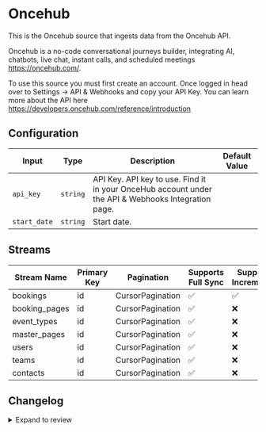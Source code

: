 # Oncehub
This is the Oncehub source that ingests data from the Oncehub API.

Oncehub is a no-code conversational journeys builder, integrating AI, chatbots, live chat, instant calls, and scheduled meetings https://oncehub.com/.

To use this source you must first create an account. Once logged in head over to Settings -&gt; API &amp; Webhooks and copy your API Key.
You can learn more about the API here https://developers.oncehub.com/reference/introduction

## Configuration

| Input | Type | Description | Default Value |
|-------|------|-------------|---------------|
| `api_key` | `string` | API Key. API key to use. Find it in your OnceHub account under the API &amp; Webhooks Integration page. |  |
| `start_date` | `string` | Start date.  |  |

## Streams
| Stream Name | Primary Key | Pagination | Supports Full Sync | Supports Incremental |
|-------------|-------------|------------|---------------------|----------------------|
| bookings | id | CursorPagination | ✅ |  ✅  |
| booking_pages | id | CursorPagination | ✅ |  ❌  |
| event_types | id | CursorPagination | ✅ |  ❌  |
| master_pages | id | CursorPagination | ✅ |  ❌  |
| users | id | CursorPagination | ✅ |  ❌  |
| teams | id | CursorPagination | ✅ |  ❌  |
| contacts | id | CursorPagination | ✅ |  ❌  |

## Changelog

<details>
  <summary>Expand to review</summary>

| Version          | Date              | Pull Request | Subject        |
|------------------|-------------------|--------------|----------------|
| 0.0.34 | 2025-09-09 | [65859](https://github.com/airbytehq/airbyte/pull/65859) | Update dependencies |
| 0.0.33 | 2025-08-23 | [65165](https://github.com/airbytehq/airbyte/pull/65165) | Update dependencies |
| 0.0.32 | 2025-08-09 | [64688](https://github.com/airbytehq/airbyte/pull/64688) | Update dependencies |
| 0.0.31 | 2025-08-02 | [64185](https://github.com/airbytehq/airbyte/pull/64185) | Update dependencies |
| 0.0.30 | 2025-07-26 | [63831](https://github.com/airbytehq/airbyte/pull/63831) | Update dependencies |
| 0.0.29 | 2025-07-19 | [63407](https://github.com/airbytehq/airbyte/pull/63407) | Update dependencies |
| 0.0.28 | 2025-07-12 | [63219](https://github.com/airbytehq/airbyte/pull/63219) | Update dependencies |
| 0.0.27 | 2025-07-05 | [62543](https://github.com/airbytehq/airbyte/pull/62543) | Update dependencies |
| 0.0.26 | 2025-06-28 | [62321](https://github.com/airbytehq/airbyte/pull/62321) | Update dependencies |
| 0.0.25 | 2025-06-21 | [61895](https://github.com/airbytehq/airbyte/pull/61895) | Update dependencies |
| 0.0.24 | 2025-06-14 | [61050](https://github.com/airbytehq/airbyte/pull/61050) | Update dependencies |
| 0.0.23 | 2025-05-24 | [60483](https://github.com/airbytehq/airbyte/pull/60483) | Update dependencies |
| 0.0.22 | 2025-05-10 | [60091](https://github.com/airbytehq/airbyte/pull/60091) | Update dependencies |
| 0.0.21 | 2025-05-03 | [59491](https://github.com/airbytehq/airbyte/pull/59491) | Update dependencies |
| 0.0.20 | 2025-04-27 | [59061](https://github.com/airbytehq/airbyte/pull/59061) | Update dependencies |
| 0.0.19 | 2025-04-19 | [58527](https://github.com/airbytehq/airbyte/pull/58527) | Update dependencies |
| 0.0.18 | 2025-04-12 | [57917](https://github.com/airbytehq/airbyte/pull/57917) | Update dependencies |
| 0.0.17 | 2025-04-05 | [57317](https://github.com/airbytehq/airbyte/pull/57317) | Update dependencies |
| 0.0.16 | 2025-03-29 | [56760](https://github.com/airbytehq/airbyte/pull/56760) | Update dependencies |
| 0.0.15 | 2025-03-22 | [56174](https://github.com/airbytehq/airbyte/pull/56174) | Update dependencies |
| 0.0.14 | 2025-03-08 | [55071](https://github.com/airbytehq/airbyte/pull/55071) | Update dependencies |
| 0.0.13 | 2025-02-23 | [54565](https://github.com/airbytehq/airbyte/pull/54565) | Update dependencies |
| 0.0.12 | 2025-02-15 | [53994](https://github.com/airbytehq/airbyte/pull/53994) | Update dependencies |
| 0.0.11 | 2025-02-08 | [53504](https://github.com/airbytehq/airbyte/pull/53504) | Update dependencies |
| 0.0.10 | 2025-02-01 | [52996](https://github.com/airbytehq/airbyte/pull/52996) | Update dependencies |
| 0.0.9 | 2025-01-25 | [52487](https://github.com/airbytehq/airbyte/pull/52487) | Update dependencies |
| 0.0.8 | 2025-01-18 | [51919](https://github.com/airbytehq/airbyte/pull/51919) | Update dependencies |
| 0.0.7 | 2025-01-11 | [51329](https://github.com/airbytehq/airbyte/pull/51329) | Update dependencies |
| 0.0.6 | 2024-12-28 | [50690](https://github.com/airbytehq/airbyte/pull/50690) | Update dependencies |
| 0.0.5 | 2024-12-21 | [50238](https://github.com/airbytehq/airbyte/pull/50238) | Update dependencies |
| 0.0.4 | 2024-12-14 | [49725](https://github.com/airbytehq/airbyte/pull/49725) | Update dependencies |
| 0.0.3 | 2024-12-12 | [49329](https://github.com/airbytehq/airbyte/pull/49329) | Update dependencies |
| 0.0.2 | 2024-12-11 | [49094](https://github.com/airbytehq/airbyte/pull/49094) | Starting with this version, the Docker image is now rootless. Please note that this and future versions will not be compatible with Airbyte versions earlier than 0.64 |
| 0.0.1 | 2024-10-30 | | Initial release by [@aazam-gh](https://github.com/aazam-gh) via Connector Builder |

</details>
